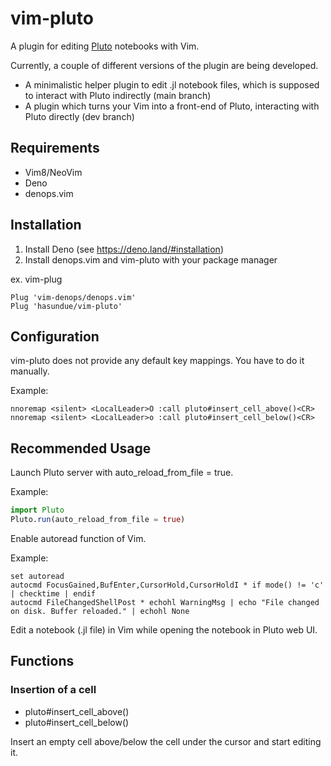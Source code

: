 # vim-pluto
A plugin for editing [Pluto](https://github.com/fonsp/Pluto.jl) notebooks with Vim.

Currently, a couple of different versions of the plugin are being developed.
- A minimalistic helper plugin to edit .jl notebook files, which is supposed to interact with Pluto indirectly (main branch)
- A plugin which turns your Vim into a front-end of Pluto, interacting with Pluto directly (dev branch)

## Requirements
- Vim8/NeoVim
- Deno
- denops.vim

## Installation
1. Install Deno (see https://deno.land/#installation)
1. Install denops.vim and vim-pluto with your package manager

ex. vim-plug
```viml
Plug 'vim-denops/denops.vim'
Plug 'hasundue/vim-pluto'
```

## Configuration
vim-pluto does not provide any default key mappings. You have to do it manually.

Example:

```viml
nnoremap <silent> <LocalLeader>O :call pluto#insert_cell_above()<CR>
nnoremap <silent> <LocalLeader>o :call pluto#insert_cell_below()<CR>
```

## Recommended Usage
Launch Pluto server with auto_reload_from_file = true.

Example:

```julia
import Pluto
Pluto.run(auto_reload_from_file = true)
```

Enable autoread function of Vim.

Example:

```viml
set autoread
autocmd FocusGained,BufEnter,CursorHold,CursorHoldI * if mode() != 'c' | checktime | endif
autocmd FileChangedShellPost * echohl WarningMsg | echo "File changed on disk. Buffer reloaded." | echohl None
```

Edit a notebook (.jl file) in Vim while opening the notebook in Pluto web UI.

## Functions
### Insertion of a cell
- pluto#insert_cell_above()
- pluto#insert_cell_below()

Insert an empty cell above/below the cell under the cursor and start editing it.
